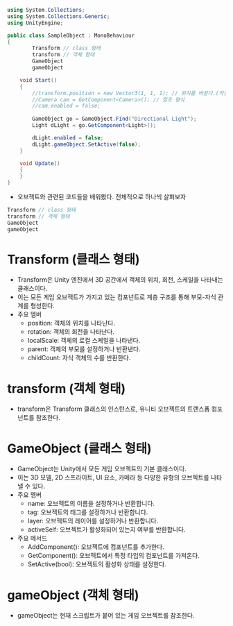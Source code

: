 ```C#
using System.Collections;
using System.Collections.Generic;
using UnityEngine;

public class SampleObject : MonoBehaviour
{
        Transform // class 형태
        transform // 객체 형태 
        GameObject
        gameObject

    void Start()
    {
        //transform.position = new Vector3(1, 1, 1); // 위치를 바꾼다.(직접 접근)
        //Camera cam = GetComponent<Camera>(); // 참조 형식
        //cam.enabled = false;
        
        GameObject go = GameObject.Find("Directional Light");
        Light dLight = go.GetComponent<Light>();

        dLight.enabled = false;
        dLight.gameObject.SetActive(false);
    }

    void Update()
    {
    }
}
```
  * 오브젝트와 관련된 코드들을 배워봤다. 전체적으로 하나씩 살펴보자
```C#
Transform // class 형태
transform // 객체 형태 
GameObject
gameObject
```
# Transform (클래스 형태)
  * Transform은 Unity 엔진에서 3D 공간에서 객체의 위치, 회전, 스케일을 나타내는 클래스이다.
  * 이는 모든 게임 오브젝트가 가지고 있는 컴포넌트로 계층 구조를 통해 부모-자식 관계를 형성한다.
  * 주요 멤버
    * position: 객체의 위치를 나타난다.
    * rotation: 객체의 회전을 나타난다.
    * localScale: 객체의 로컬 스케일을 나타낸다.
    * parent: 객체의 부모를 설정하거나 반환낸다.
    * childCount: 자식 객체의 수를 반환한다.

# transform (객체 형태)
  * transform은 Transform 클래스의 인스턴스로, 유니티 오브젝트의 트랜스폼 컴포넌트를 참조한다.

# GameObject (클래스 형태)
  * GameObject는 Unity에서 모든 게임 오브젝트의 기본 클래스이다.
  * 이는 3D 모델, 2D 스프라이트, UI 요소, 카메라 등 다양한 유형의 오브젝트를 나타낼 수 있다.
  * 주요 멤버
    * name: 오브젝트의 이름을 설정하거나 반환합니다.
    * tag: 오브젝트의 태그를 설정하거나 반환합니다.
    * layer: 오브젝트의 레이어를 설정하거나 반환합니다.
    * activeSelf: 오브젝트가 활성화되어 있는지 여부를 반환합니다.
  * 주요 메서드
    * AddComponent<T>(): 오브젝트에 컴포넌트를 추가한다.
    * GetComponent<T>(): 오브젝트에서 특정 타입의 컴포넌트를 가져온다.
    * SetActive(bool): 오브젝트의 활성화 상태를 설정한다.
# gameObject (객체 형태)
   * gameObject는 현재 스크립트가 붙어 있는 게임 오브젝트를 참조한다.
